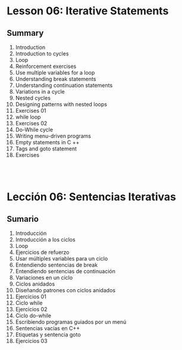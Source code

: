 # Lesson 06: Iterative Statements
## Summary
1. Introduction
1. Introduction to cycles
1. Loop
1. Reinforcement exercises
1. Use multiple variables for a loop
1. Understanding break statements
1. Understanding continuation statements
1. Variations in a cycle
1. Nested cycles
1. Designing patterns with nested loops
1. Exercises 01
1. while loop
1. Exercises 02
1. Do-While cycle
1. Writing menu-driven programs
1. Empty statements in C ++
1. Tags and goto statement
1. Exercises

<br>
<br>

# Lección 06: Sentencias Iterativas
## Sumario
1. Introducción 
1. Introducción a los ciclos
1. Loop
1. Ejercicios de refuerzo
1. Usar múltiples variables para un ciclo
1. Entendiendo sentencias de break 
1. Entendiendo sentencias de continuación
1. Variaciones en un ciclo
1. Ciclos anidados
1. Diseñando patrones con ciclos anidados
1. Ejercicios 01
1. Ciclo while
1. Ejercicios 02
1. Ciclo do-while
1. Escribiendo programas guiados por un menú
1. Sentencias vacías en C++
1. Etiquetas y sentencia goto
1. Ejercicios 03